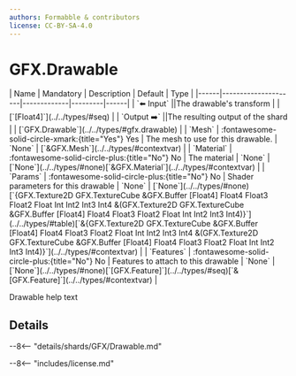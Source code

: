 ```yaml
---
authors: Formabble & contributors
license: CC-BY-SA-4.0
---
```



# GFX.Drawable

<div class="sh-parameters" markdown="1">
| Name | Mandatory | Description | Default | Type |
|------|---------------------|-------------|---------|------|
| `⬅️ Input` ||The drawable's transform | | [`[Float4]`](../../types/#seq) |
| `Output ➡️` ||The resulting output of the shard | | [`GFX.Drawable`](../../types/#gfx.drawable) |
| `Mesh` | :fontawesome-solid-circle-xmark:{title="Yes"} Yes  | The mesh to use for this drawable. | `None` | [`&GFX.Mesh`](../../types/#contextvar) |
| `Material` | :fontawesome-solid-circle-plus:{title="No"} No  | The material | `None` | [`None`](../../types/#none)[`&GFX.Material`](../../types/#contextvar) |
| `Params` | :fontawesome-solid-circle-plus:{title="No"} No  | Shader parameters for this drawable | `None` | [`None`](../../types/#none)[`{GFX.Texture2D GFX.TextureCube &GFX.Buffer [Float4] Float4 Float3 Float2 Float Int Int2 Int3 Int4 &(GFX.Texture2D GFX.TextureCube &GFX.Buffer [Float4] Float4 Float3 Float2 Float Int Int2 Int3 Int4)}`](../../types/#table)[`&{GFX.Texture2D GFX.TextureCube &GFX.Buffer [Float4] Float4 Float3 Float2 Float Int Int2 Int3 Int4 &(GFX.Texture2D GFX.TextureCube &GFX.Buffer [Float4] Float4 Float3 Float2 Float Int Int2 Int3 Int4)}`](../../types/#contextvar) |
| `Features` | :fontawesome-solid-circle-plus:{title="No"} No  | Features to attach to this drawable | `None` | [`None`](../../types/#none)[`[GFX.Feature]`](../../types/#seq)[`&[GFX.Feature]`](../../types/#contextvar) |

</div>

Drawable help text

## Details

--8<-- "details/shards/GFX/Drawable.md"


--8<-- "includes/license.md"

